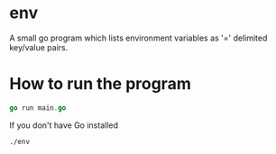 # env
A small go program which lists environment variables as '=' delimited key/value pairs.

# How to run the program
```Go
go run main.go
```
If you don't have Go installed
```bash
./env
```

